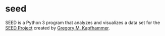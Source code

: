 # seed

SEED is a Python 3 program that analyzes and visualizes a data set for the [SEED
Project](http://www.cs.allegheny.edu/sites/gkapfham/seed/) created by [Gregory
M. Kapfhammer](http://www.cs.allegheny.edu/sites/gkapfham/).
